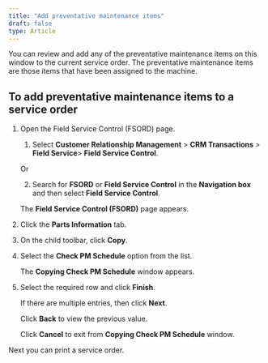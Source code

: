 ```yaml
---
title: "Add preventative maintenance items"
draft: false
type: Article
---
```


You can review and add any of the preventative maintenance items on this window to the current service order. The preventative maintenance items are those items that have been assigned to the machine.

## To add preventative maintenance items to a service order

1. Open the Field Service Control (FSORD) page.

    1. Select **Customer Relationship Management** > **CRM Transactions** > **Field Service**> **Field Service Control**.

    Or

    2. Search for **FSORD** or **Field Service Control** in the **Navigation box** and then select  **Field Service Control**.

    The **Field Service Control (FSORD)** page appears.

2. Click the **Parts Information** tab.

3. On the child toolbar, click **Copy**.

4. Select the **Check PM Schedule** option from the list.

   The **Copying Check PM Schedule** window appears.

5. Select the required row and click **Finish**.

    If there are multiple entries, then click **Next**.

    Click **Back** to view the previous value.

    Click **Cancel** to exit from **Copying Check PM Schedule** window.

Next you can print a service order.

​